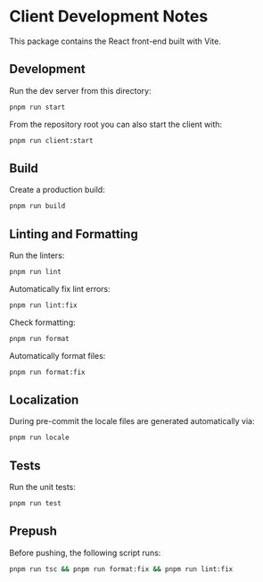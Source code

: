 # Client Development Notes

This package contains the React front-end built with Vite.

## Development

Run the dev server from this directory:

```bash
pnpm run start
```

From the repository root you can also start the client with:

```bash
pnpm run client:start
```

## Build

Create a production build:

```bash
pnpm run build
```

## Linting and Formatting

Run the linters:

```bash
pnpm run lint
```

Automatically fix lint errors:

```bash
pnpm run lint:fix
```

Check formatting:

```bash
pnpm run format
```

Automatically format files:

```bash
pnpm run format:fix
```

## Localization

During pre-commit the locale files are generated automatically via:

```bash
pnpm run locale
```

## Tests

Run the unit tests:

```bash
pnpm run test
```

## Prepush

Before pushing, the following script runs:

```bash
pnpm run tsc && pnpm run format:fix && pnpm run lint:fix
```

